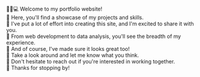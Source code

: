 👨‍💻💻 Welcome to my portfolio website! <br />
🚀 Here, you'll find a showcase of my projects and skills.</br>
💪 I've put a lot of effort into creating this site, and I'm excited to share it with you.</br>
🌟 From web development to data analysis, you'll see the breadth of my experience.</br>
🎨 And of course, I've made sure it looks great too!</br>
👀 Take a look around and let me know what you think.</br>
📨 Don't hesitate to reach out if you're interested in working together.</br>
🙌 Thanks for stopping by!</br>

